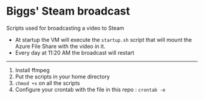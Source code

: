 # Biggs' Steam broadcast
Scripts used for broadcasting a video to Steam

- At startup the VM will execute the `startup.sh` script that will mount the Azure File Share with the video in it.
- Every day at 11:20 AM the broadcast will restart

---

1. Install ffmpeg
1. Put the scripts in your home directory
1. `chmod +x` on all the scripts
1. Configure your crontab with the file in this repo : `crontab -e`
